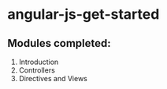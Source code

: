 # angular-js-get-started
## Modules completed:
  1. Introduction
  1. Controllers
  1. Directives and Views